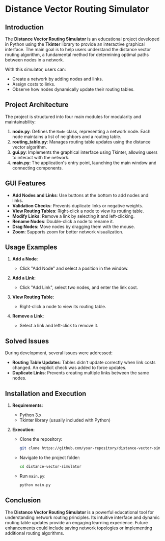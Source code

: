 # Distance Vector Routing Simulator

## Introduction

The **Distance Vector Routing Simulator** is an educational project developed in Python using the **Tkinter** library to provide an interactive graphical interface. The main goal is to help users understand the distance vector routing algorithm, a fundamental method for determining optimal paths between nodes in a network.

With this simulator, users can:
- Create a network by adding nodes and links.
- Assign costs to links.
- Observe how nodes dynamically update their routing tables.

## Project Architecture

The project is structured into four main modules for modularity and maintainability:

1. **node.py**: Defines the `Node` class, representing a network node. Each node maintains a list of neighbors and a routing table.
2. **routing_table.py**: Manages routing table updates using the distance vector algorithm.
3. **gui.py**: Implements the graphical interface using Tkinter, allowing users to interact with the network.
4. **main.py**: The application's entry point, launching the main window and connecting components.

## GUI Features

- **Add Nodes and Links**: Use buttons at the bottom to add nodes and links.
- **Validation Checks**: Prevents duplicate links or negative weights.
- **View Routing Tables**: Right-click a node to view its routing table.
- **Modify Links**: Remove a link by selecting it and left-clicking.
- **Rename Nodes**: Double-click a node to rename it.
- **Drag Nodes**: Move nodes by dragging them with the mouse.
- **Zoom**: Supports zoom for better network visualization.

## Usage Examples

1. **Add a Node**:
   - Click "Add Node" and select a position in the window.

2. **Add a Link**:
   - Click "Add Link", select two nodes, and enter the link cost.

3. **View Routing Table**:
   - Right-click a node to view its routing table.

4. **Remove a Link**:
   - Select a link and left-click to remove it.

## Solved Issues

During development, several issues were addressed:
- **Routing Table Updates**: Tables didn't update correctly when link costs changed. An explicit check was added to force updates.
- **Duplicate Links**: Prevents creating multiple links between the same nodes.

## Installation and Execution

1. **Requirements**:
   - Python 3.x
   - Tkinter library (usually included with Python)

2. **Execution**:
   - Clone the repository:
     ```bash
     git clone https://github.com/your-repository/distance-vector-simulator.git
     ```
   - Navigate to the project folder:
     ```bash
     cd distance-vector-simulator
     ```
   - Run `main.py`:
     ```bash
     python main.py
     ```

## Conclusion

The **Distance Vector Routing Simulator** is a powerful educational tool for understanding network routing principles. Its intuitive interface and dynamic routing table updates provide an engaging learning experience. Future enhancements could include saving network topologies or implementing additional routing algorithms.
